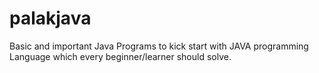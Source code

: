 # palakjava
Basic and important Java Programs to kick start with
JAVA programming Language which every beginner/learner should solve. 

